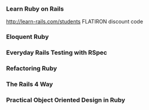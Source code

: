 ### Learn Ruby on Rails

http://learn-rails.com/students
FLATIRON discount code

### Eloquent Ruby

### Everyday Rails Testing with RSpec

### Refactoring Ruby

### The Rails 4 Way

### Practical Object Oriented Design in Ruby